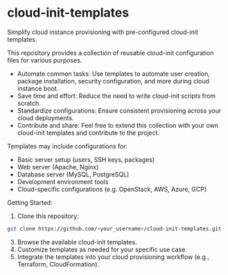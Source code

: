 # cloud-init-templates
Simplify cloud instance provisioning with pre-configured cloud-init templates.

This repository provides a collection of reusable cloud-init configuration files for various purposes.

- Automate common tasks: Use templates to automate user creation, package installation, security configuration, and more during cloud instance boot.
- Save time and effort: Reduce the need to write cloud-init scripts from scratch.
- Standardize configurations: Ensure consistent provisioning across your cloud deployments.
- Contribute and share: Feel free to extend this collection with your own cloud-init templates and contribute to the project.

Templates may include configurations for:

- Basic server setup (users, SSH keys, packages)
- Web server (Apache, Nginx)
- Database server (MySQL, PostgreSQL)
- Development environment tools
- Cloud-specific configurations (e.g. OpenStack, AWS, Azure, GCP)

Getting Started:

1. Clone this repository:

```bash
git clone https://github.com/<your_username>/cloud-init-templates.git
```
3. Browse the available cloud-init templates.
4. Customize templates as needed for your specific use case.
5. Integrate the templates into your cloud provisioning workflow (e.g., Terraform, CloudFormation).
